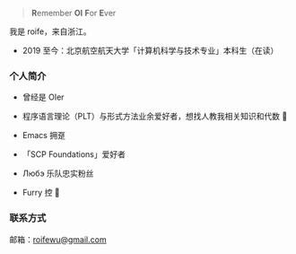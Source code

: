 > **R**emember **OI** **F**or **E**ver

我是 roife，来自浙江。

- 2019 至今：北京航空航天大学「计算机科学与技术专业」本科生（在读）

### 个人简介

- 曾经是 OIer

- 程序语言理论（PLT）与形式方法业余爱好者，想找人教我相关知识和代数 🦘

- Emacs 拥趸

- 「SCP Foundations」爱好者

- Любэ 乐队忠实粉丝

- Furry 控 🤣

### 联系方式

邮箱：roifewu@gmail.com
